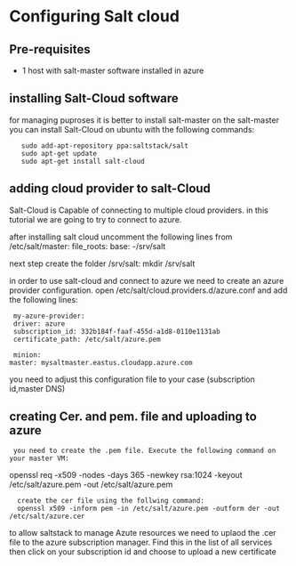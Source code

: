# Configuring Salt cloud 

## Pre-requisites

- 1 host with salt-master software installed in azure 

## installing Salt-Cloud software 
   
   for managing puproses it is better to install salt-master on the salt-master 
   you can install Salt-Cloud on ubuntu with the following commands: 
   
       sudo add-apt-repository ppa:saltstack/salt
       sudo apt-get update
       sudo apt-get install salt-cloud
       
 ## adding cloud provider to salt-Cloud  
   
 Salt-Cloud is Capable of connecting to multiple cloud providers. in this tutorial we are going to try to connect to azure.
  
  
  after installing salt cloud uncomment the following lines from /etc/salt/master:
             file_roots:
              base:
            -/srv/salt
            
      
  next step create the folder /srv/salt:
      mkdir /srv/salt
    
 
 in order to use salt-cloud and connect to azure we need to create an azure provider configuration. open /etc/salt/cloud.providers.d/azure.conf and add the following lines:
       
     my-azure-provider:
     driver: azure
     subscription_id: 332b184f-faaf-455d-a1d8-0110e1131ab
     certificate_path: /etc/salt/azure.pem

     minion:
    master: mysaltmaster.eastus.cloudapp.azure.com
    
   you need to adjust this configuration file to your case (subscription id,master DNS)
    
   
   ## creating Cer. and pem. file and uploading to azure 
   
     you need to create the .pem file. Execute the following command on your master VM: 
    
   openssl req -x509 -nodes -days 365 -newkey rsa:1024 -keyout /etc/salt/azure.pem -out /etc/salt/azure.pem
  
      create the cer file using the follwing command:
      openssl x509 -inform pem -in /etc/salt/azure.pem -outform der -out /etc/salt/azure.cer 
    
    
 to allow saltstack to manage Azute resources we need to uplaod the .cer file to the azure subscription manager. Find this in the list of all services then click on your subscription id and choose to upload a new certificate 
     
    
    
    
    
    
    
    
    
    
    
    
 

